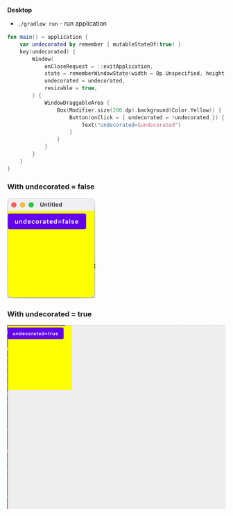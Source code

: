 **Desktop**
- `./gradlew run` - run application

```Kotlin
fun main() = application {
    var undecorated by remember { mutableStateOf(true) }
    key(undecorated) {
        Window(
            onCloseRequest = ::exitApplication,
            state = rememberWindowState(width = Dp.Unspecified, height = Dp.Unspecified),
            undecorated = undecorated,
            resizable = true,
        ) {
            WindowDraggableArea {
                Box(Modifier.size(200.dp).background(Color.Yellow)) {
                    Button(onClick = { undecorated = !undecorated }) {
                        Text("undecorated=$undecorated")
                    }
                }
            }
        }
    }
}
```

### With undecorated = false
![img.png](img.png)

### With undecorated = true

![img_1.png](img_1.png)